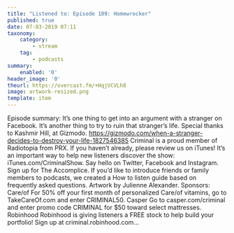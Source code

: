 ```yaml
---
title: "Listened to: Episode 109: Homewrecker"
published: true
date: 07-03-2019 07:11
taxonomy:
    category:
        - stream
    tag:
        - podcasts
summary:
    enabled: '0'
header_image: '0'
theurl: https://overcast.fm/+HqjVCVLh8
image: artwork-resized.png
template: item
---
```

 
Episode summary: It’s one thing to get into an argument with a stranger on Facebook. It’s another thing to try to ruin that stranger’s life. Special thanks to Kashmir Hill, at Gizmodo. https://gizmodo.com/when-a-stranger-decides-to-destroy-your-life-1827546385 Criminal is a proud member of Radiotopia from PRX. If you haven’t already, please review us on iTunes! It’s an important way to help new listeners discover the show: iTunes.com/CriminalShow. Say hello on Twitter, Facebook and Instagram. Sign up for The Accomplice. If you’d like to introduce friends or family members to podcasts, we created a How to listen guide based on frequently asked questions. Artwork by Julienne Alexander. Sponsors: Care/of For 50% off your first month of personalized Care/of vitamins, go to TakeCareOf.com and enter CRIMINAL50. Casper Go to casper.com/criminal and enter promo code CRIMINAL for $50 toward select mattresses. Robinhood Robinhood is giving listeners a FREE stock to help build your portfolio! Sign up at criminal.robinhood.com…
